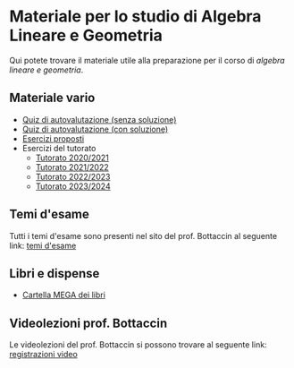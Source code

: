 # Materiale per lo studio di Algebra Lineare e Geometria

Qui potete trovare il materiale utile alla preparazione per il corso di _algebra lineare e geometria_.

## Materiale vario
- [Quiz di autovalutazione (senza soluzione)](/Dati/Studio/I_Anno/ALG/Materiale_vario/Quiz_ALG.pdf)
- [Quiz di autovalutazione (con soluzione)](/Dati/Studio/I_Anno/ALG/Materiale_vario/Quiz_ALG-Soluzione.pdf)
- [Esercizi proposti](/Dati/Studio/I_Anno/ALG/Materiale_vario/Esercizi)
- Esercizi del tutorato
  - [Tutorato 2020/2021](/Dati/Studio/I_Anno/ALG/Materiale_vario/Tutorato/Tutorato_20-21)
  - [Tutorato 2021/2022](/Dati/Studio/I_Anno/ALG/Materiale_vario/Tutorato/Tutorato_21-22.pdf)
  - [Tutorato 2022/2023](/Dati/Studio/I_Anno/ALG/Materiale_vario/Tutorato/Tutorato_22-23)
  - [Tutorato 2023/2024](/Dati/Studio/I_Anno/ALG/Materiale_vario/Tutorato/Tutorato_23-24)

## Temi d'esame
Tutti i temi d'esame sono presenti nel sito del prof. Bottaccin al seguente link: [temi d'esame](https://www.math.unipd.it/~bottacin/falgesami.htm)

## Libri e dispense
- [Cartella MEGA dei libri](https://mega.nz/folder/UoFGlY5S#oEVruDxA9Xnk5nulPOrXMw/folder/M5l31baK)

## Videolezioni prof. Bottaccin
Le videolezioni del prof. Bottaccin si possono trovare al seguente link: [registrazioni video](https://www.youtube.com/channel/UCpJGeVBfmf-6S3neeImAw1w)
